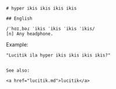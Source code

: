 
    # hyper ikis ikis ikis ikis

    ## English

    /ˈhɑɪˌbəɾ ˈikis ˈikis ˈikis ˈikis/
    [n] Any headphone.

Example:

    "Lucitik ila hyper ikis ikis ikis ikis?"


    See also:

    <a href="lucitik.md">lucitik</a>






